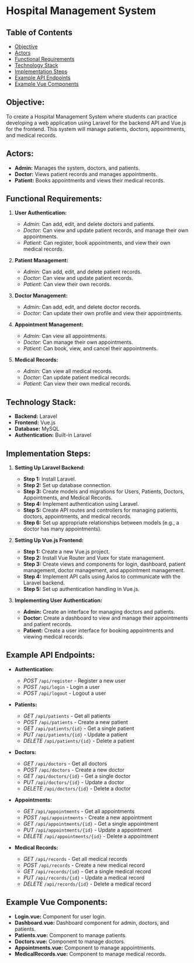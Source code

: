 # Hospital Management System

## Table of Contents

- [Objective](#objective)
- [Actors](#actors)
- [Functional Requirements](#functional-requirements)
- [Technology Stack](#technology-stack)
- [Implementation Steps](#implementation-steps)
- [Example API Endpoints](#example-api-endpoints)
- [Example Vue Components](#example-vue-components)

## **Objective:**

To create a Hospital Management System where students can practice developing a web application using Laravel for the backend API and Vue.js for the frontend. This system will manage patients, doctors, appointments, and medical records. 

## **Actors:**

- **Admin:** Manages the system, doctors, and patients.
- **Doctor:** Views patient records and manages appointments.
- **Patient:** Books appointments and views their medical records.

## **Functional Requirements:**

1. **User Authentication:**

    - *Admin:* Can add, edit, and delete doctors and patients.
    - *Doctor:* Can view and update patient records, and manage their own appointments.
    - *Patient:* Can register, book appointments, and view their own medical records.

2. **Patient Management:**

    - *Admin:* Can add, edit, and delete patient records.
    - *Doctor:* Can view and update patient records.
    - *Patient:* Can view their own records.

3. **Doctor Management:**

    - *Admin:* Can add, edit, and delete doctor records.
    - *Doctor:* Can update their own profile and view their appointments.

4. **Appointment Management:**

    - *Admin:* Can view all appointments.
    - *Doctor:* Can manage their own appointments.
    - *Patient:* Can book, view, and cancel their appointments.

5. **Medical Records:**

    - *Admin:* Can view all medical records.
    - *Doctor:* Can update patient medical records.
    - *Patient:* Can view their own medical records.

## **Technology Stack:**

- **Backend:** Laravel
- **Frontend:** Vue.js
- **Database:** MySQL
- **Authentication:** Built-in Laravel

## **Implementation Steps:**

1. **Setting Up Laravel Backend:**

    - **Step 1:** Install Laravel.
    - **Step 2:** Set up database connection.
    - **Step 3:** Create models and migrations for Users, Patients, Doctors, Appointments, and Medical Records.
    - **Step 4:** Implement authentication using Laravel.
    - **Step 5:** Create API routes and controllers for managing patients, doctors, appointments, and medical records.
    - **Step 6:** Set up appropriate relationships between models (e.g., a doctor has many appointments).

2. **Setting Up Vue.js Frontend:**

    - **Step 1:** Create a new Vue.js project.
    - **Step 2:** Install Vue Router and Vuex for state management.
    - **Step 3:** Create views and components for login, dashboard, patient management, doctor management, and appointment management.
    - **Step 4:** Implement API calls using Axios to communicate with the Laravel backend.
    - **Step 5:** Set up authentication handling in Vue.js.

3. **Implementing User Authentication:**

    - **Admin:** Create an interface for managing doctors and patients.
    - **Doctor:** Create a dashboard to view and manage their appointments and patient records.
    - **Patient:** Create a user interface for booking appointments and viewing medical records.

## **Example API Endpoints:**

- **Authentication:**
    - *POST* `/api/register` - Register a new user
    - *POST* `/api/login` - Login a user
    - *POST* `/api/logout` - Logout a user

- **Patients:**
    - *GET* `/api/patients` - Get all patients
    - *POST* `/api/patients` - Create a new patient
    - *GET* `/api/patients/{id}` - Get a single patient
    - *PUT* `/api/patients/{id}` - Update a patient
    - *DELETE* `/api/patients/{id}` - Delete a patient

- **Doctors:**
    - *GET* `/api/doctors` - Get all doctors
    - *POST* `/api/doctors` - Create a new doctor
    - *GET* `/api/doctors/{id}` - Get a single doctor
    - *PUT* `/api/doctors/{id}` - Update a doctor
    - *DELETE* `/api/doctors/{id}` - Delete a doctor

- **Appointments:**
    - *GET* `/api/appointments` - Get all appointments
    - *POST* `/api/appointments` - Create a new appointment
    - *GET* `/api/appointments/{id}` - Get a single appointment
    - *PUT* `/api/appointments/{id}` - Update a appointment
    - *DELETE* `/api/appointments/{id}` - Delete a appointment

- **Medical Records:**
    - *GET* `/api/records` - Get all medical records
    - *POST* `/api/records` - Create a new medical record
    - *GET* `/api/records/{id}` - Get a single medical record
    - *PUT* `/api/records/{id}` - Update a medical record
    - *DELETE* `/api/records/{id}` - Delete a medical record

## **Example Vue Components:**

- **Login.vue:** Component for user login.
- **Dashboard.vue:** Dashboard component for admin, doctors, and patients.
- **Patients.vue:** Component to manage patients.
- **Doctors.vue:** Component to manage doctors.
- **Appointments.vue:** Component to manage appointments.
- **MedicalRecords.vue:** Component to manage medical records.

